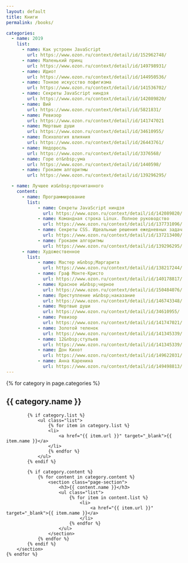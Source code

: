 ```yaml
---
layout: default
title: Книги
permalink: /books/

categories:
  - name: 2019
    list:
      - name: Как устроен JavaScript
        url: https://www.ozon.ru/context/detail/id/152962748/
      - name: Маленький принц
        url: https://www.ozon.ru/context/detail/id/149798931/
      - name: Идиот
        url: https://www.ozon.ru/context/detail/id/144950536/
      - name: Тонкое искусство пофигизма
        url: https://www.ozon.ru/context/detail/id/141536702/
      - name: Секреты JavaScript ниндзя
        url: https://www.ozon.ru/context/detail/id/142089820/
      - name: Вий
        url: https://www.ozon.ru/context/detail/id/5821831/
      - name: Ревизор
        url: https://www.ozon.ru/context/detail/id/141747021
      - name: Мертвые души
        url: https://www.ozon.ru/context/detail/id/34610955/
      - name: Психология влияния
        url: https://www.ozon.ru/context/detail/id/26443761/
      - name: Недоросль
        url: https://www.ozon.ru/context/detail/id/3376568/
      - name: Горе от&nbsp;ума
        url: https://www.ozon.ru/context/detail/id/1440598/
      - name: Грокаем алгоритмы
        url: https://www.ozon.ru/context/detail/id/139296295/

  - name: Лучшее из&nbsp;прочитанного
    content:
      - name: Программирование
        list:
            - name: Секреты JavaScript ниндзя
              url: https://www.ozon.ru/context/detail/id/142089820/
            - name: Командная строка Linux. Полное руководство
              url: https://www.ozon.ru/context/detail/id/137731096/
            - name: Секреты CSS. Идеальные решения ежедневных задач
              url: https://www.ozon.ru/context/detail/id/137213400/
            - name: Грокаем алгоритмы
              url: https://www.ozon.ru/context/detail/id/139296295/
      - name: Художественное
        list:
            - name: Мастер и&nbsp;Маргарита
              url: https://www.ozon.ru/context/detail/id/138217244/
            - name: Граф Монте-Кристо
              url: https://www.ozon.ru/context/detail/id/140178817/
            - name: Красное и&nbsp;черное
              url: https://www.ozon.ru/context/detail/id/150484076/
            - name: Преступление и&nbsp;наказание
              url: https://www.ozon.ru/context/detail/id/146743348/
            - name: Мертвые души
              url: https://www.ozon.ru/context/detail/id/34610955/
            - name: Ревизор
              url: https://www.ozon.ru/context/detail/id/141747021/
            - name: Золотой теленок
              url: https://www.ozon.ru/context/detail/id/141345339/
            - name: 12&nbsp;стульев
              url: https://www.ozon.ru/context/detail/id/141345339/
            - name: Дон Кихот
              url: https://www.ozon.ru/context/detail/id/149622031/
            - name: Анна Каренина
              url: https://www.ozon.ru/context/detail/id/149498813/
---
```


<div>
    {% for category in page.categories %}
        <section class="site-section">
            <h2>{{ category.name }}</h2>

            {% if category.list %}
                <ul class="list">
                    {% for item in category.list %}
                    <li>
                        <a href="{{ item.url }}" target="_blank">{{ item.name }}</a>
                    </li>
                    {% endfor %}
                </ul>
            {% endif %}

            {% if category.content %}
                {% for content in category.content %}
                    <section class="page-section">
                        <h3>{{ content.name }}</h3>
                        <ul class="list">
                            {% for item in content.list %}
                                <li>
                                    <a href="{{ item.url }}" target="_blank">{{ item.name }}</a>
                                </li>
                            {% endfor %}
                        </ul>
                    </section>
                {% endfor %}
            {% endif %}
        </section>
    {% endfor %}
</div>